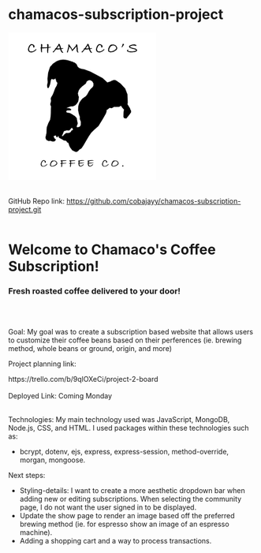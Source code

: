 # chamacos-subscription-project
![Chamaco's Coffe Logo](/public/assets/Chamacos-logo.png)
<br></br>

GitHub Repo link: <link>https://github.com/cobajayy/chamacos-subscription-project.git</link>
<br></br>

<h1>Welcome to Chamaco's Coffee Subscription! </h1>

<h3>Fresh roasted coffee delivered to your door! </h3>
<br></br>
<p>Goal: My goal was to create a subscription based website that allows users to customize their coffee beans based on their perferences (ie. brewing method, whole beans or ground, origin, and more)</p>

<p>Project planning link: </p> <link>https://trello.com/b/9qlOXeCi/project-2-board</link>
<br></br>
Deployed Link: Coming Monday
<br></br>
<p>Technologies: My main technology used was JavaScript, MongoDB, Node.js, CSS, and HTML.  I used packages within these technologies such as:
<ul>
<li>
bcrypt, dotenv, ejs, express, express-session, method-override, morgan, mongoose.
</li>
</ul>
</p>
<p>Next steps: 
    <ul>
        <li>Styling-details: I want to create a more aesthetic dropdown bar when adding new or editing subscriptions. When selecting the community page, I do not want the user signed in to be displayed.
        </li>
        <li>Update the show page to render an image based off the preferred brewing method (ie. for espresso show an image of an espresso machine).
        </li>
        <li>Adding a shopping cart and a way to process transactions.
        </li>
    </ul></p>